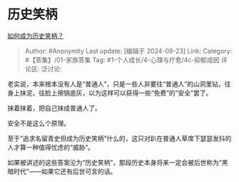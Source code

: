 # 历史笑柄
[如何成为历史笑柄？](https://www.zhihu.com/question/620277634/answer/3242044681)

> Author: #Anonymity
> Last update: [编辑于 2024-09-23]
> Link:
> Category: #【答集】/01-家族答集
> Tag: #1-个人成长/4-心理与疗愈/4c-抑郁成因 
> 评论区:
> 泛讨论:

老实说，本来根本没有人是“普通人”，只是一些人非要往“普通人”的山洞里钻，往身上抹泥，往脸上擦锅底灰，以为这样可以获得一些“免费”的“安全”罢了。

抹着抹着，把自己抹成普通人了。

安全不是这么个原理。

至于“追求名留青史但成为历史笑柄”什么的，这只对趴在普通人草席下瑟瑟发抖的人才算一种值得忧虑的“威胁”。

如果被讲述的这些答案沦为“历史笑柄”，那段历史本身将来一定会被后世称为“黑暗时代”——如果它还有后世可言的话。